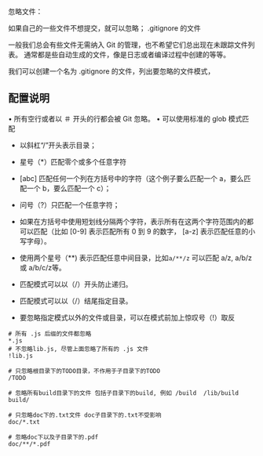 忽略文件：

如果自己的一些文件不想提交，就可以忽略； .gitignore 的文件

一般我们总会有些文件无需纳入 Git 的管理，也不希望它们总出现在未跟踪文件列表。
通常都是些自动生成的文件，像是日志或者编译过程中创建的等等。

我们可以创建一个名为 .gitignore 的文件，列出要忽略的文件模式，


## 配置说明

• 所有空行或者以 ＃ 开头的行都会被 Git 忽略。
• 可以使用标准的 glob 模式匹配
- 以斜杠“/”开头表示目录；
- 星号（*）匹配零个或多个任意字符
- [abc] 匹配任何一个列在方括号中的字符（这个例子要么匹配一个 a，要么匹配一个 b，要么匹配一个 c）；
- 问号（?）只匹配一个任意字符；
- 如果在方括号中使用短划线分隔两个字符，表示所有在这两个字符范围内的都可以匹配（比如
[0-9] 表示匹配所有 0 到 9 的数字， [a-z] 表示匹配任意的小写字母）。
- 使用两个星号（**) 表示匹配任意中间目录，比如`a/**/z` 可以匹配 a/z, a/b/z 或 a/b/c/z等。


- 匹配模式可以以（/）开头防止递归。
- 匹配模式可以以（/）结尾指定目录。
- 要忽略指定模式以外的文件或目录，可以在模式前加上惊叹号（!）取反

```
# 所有 .js 后缀的文件都忽略
*.js
# 不忽略lib.js, 尽管上面忽略了所有的 .js 文件
!lib.js

# 只忽略根目录下的TODO目录，不作用于子目录下的TODO
/TODO

# 忽略所有build目录下的文件 包括子目录下的build, 例如 /build  /lib/build
build/
 
# 只忽略doc下的.txt文件 doc子目录下的.txt不受影响
doc/*.txt

# 忽略doc下以及子目录下的.pdf
doc/**/*.pdf

```